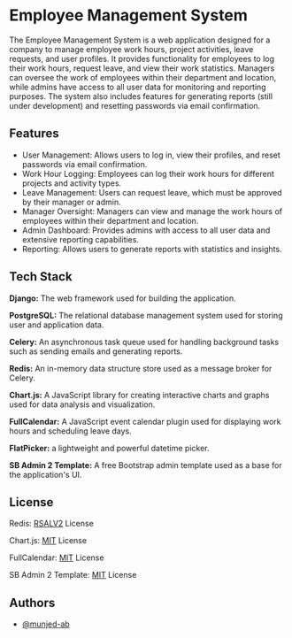 # Employee Management System

The Employee Management System is a web application designed for a company to manage employee work hours, project activities, leave requests, and user profiles. It provides functionality for employees to log their work hours, request leave, and view their work statistics. Managers can oversee the work of employees within their department and location, while admins have access to all user data for monitoring and reporting purposes. The system also includes features for generating reports (still under development) and resetting passwords via email confirmation.

## Features

- User Management: Allows users to log in, view their profiles, and reset passwords via email confirmation.
- Work Hour Logging: Employees can log their work hours for different projects and activity types.
- Leave Management: Users can request leave, which must be approved by their manager or admin.
- Manager Oversight: Managers can view and manage the work hours of employees within their department and location.
- Admin Dashboard: Provides admins with access to all user data and extensive reporting capabilities.
- Reporting: Allows users to generate reports with statistics and insights.

## Tech Stack

**Django:** The web framework used for building the application.

**PostgreSQL:** The relational database management system used for storing user and application data.

**Celery:** An asynchronous task queue used for handling background tasks such as sending emails and generating reports.

**Redis:** An in-memory data structure store used as a message broker for Celery.

**Chart.js:** A JavaScript library for creating interactive charts and graphs used for data analysis and visualization.

**FullCalendar:** A JavaScript event calendar plugin used for displaying work hours and scheduling leave days.

**FlatPicker:** a lightweight and powerful datetime picker.

**SB Admin 2 Template:** A free Bootstrap admin template used as a base for the application's UI.

## License

Redis: [RSALV2](https://redis.io/legal/rsalv2-agreement/) License

Chart.js: [MIT](https://github.com/chartjs/Chart.js/blob/master/LICENSE.md) License

FullCalendar: [MIT](https://fullcalendar.io/license) License

SB Admin 2 Template: [MIT](https://github.com/twbs/bootstrap/blob/main/LICENSE) License

## Authors

- [@munjed-ab](https://www.github.com/munjed-ab)
